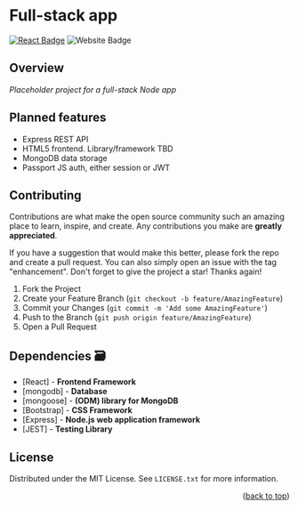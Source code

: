 # Full-stack app

[![React Badge](http://img.shields.io/badge/Powered%20By-React-blue?style=for-the-badge&logo=react)](https://reactjs.org/)
![Website Badge](https://img.shields.io/badge/Visit-Now-green?style=for-the-badge&logo=vercel)

## Overview

_Placeholder project for a full-stack Node app_

## Planned features

- Express REST API
- HTML5 frontend. Library/framework TBD
- MongoDB data storage
- Passport JS auth, either session or JWT

<!-- CONTRIBUTING -->

## Contributing

Contributions are what make the open source community such an amazing place to learn, inspire, and create. Any contributions you make are **greatly appreciated**.

If you have a suggestion that would make this better, please fork the repo and create a pull request. You can also simply open an issue with the tag "enhancement".
Don't forget to give the project a star! Thanks again!

1. Fork the Project
2. Create your Feature Branch (`git checkout -b feature/AmazingFeature`)
3. Commit your Changes (`git commit -m 'Add some AmazingFeature'`)
4. Push to the Branch (`git push origin feature/AmazingFeature`)
5. Open a Pull Request

## Dependencies 🗃

- [React] - **Frontend Framework**
- [mongodb] - **Database**
- [mongoose] - **(ODM) library for MongoDB**
- [Bootstrap] - **CSS Framework**
- [Express] - **Node.js web application framework**
- [JEST] - **Testing Library**

<!-- LICENSE -->

## License

Distributed under the MIT License. See `LICENSE.txt` for more information.

<p align="right">(<a href="#top">back to top</a>)</p>
